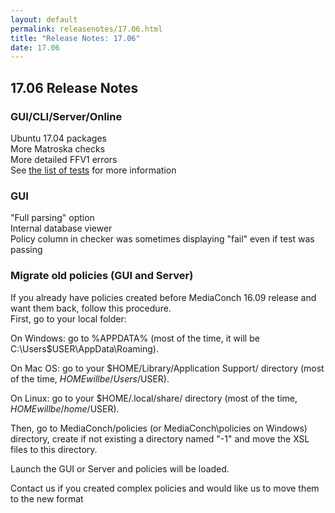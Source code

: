 ```yaml
---
layout: default
permalink: releasenotes/17.06.html
title: "Release Notes: 17.06"
date: 17.06
---
```

## 17.06 Release Notes

### GUI/CLI/Server/Online

Ubuntu 17.04 packages  
More Matroska checks  
More detailed FFV1 errors  
See [the list of tests](https://github.com/MediaArea/groundtruth/blob/master/matroska/README.md) for more information  

### GUI

"Full parsing" option  
Internal database viewer  
Policy column in checker was sometimes displaying "fail" even if test was passing  

### Migrate old policies (GUI and Server)

If you already have policies created before MediaConch 16.09 release and want them back, follow this procedure.  
First, go to your local folder:  

On Windows: go to %APPDATA% (most of the time, it will be C:\Users\$USER\AppData\Roaming\).  

On Mac OS: go to your $HOME/Library/Application Support/ directory (most of the time, $HOME will be /Users/$USER).  

On Linux: go to your $HOME/.local/share/ directory (most of the time, $HOME will be /home/$USER).  

Then, go to MediaConch/policies (or MediaConch\policies on Windows) directory, create if not existing a directory named "-1" and move the XSL files to this directory.  

Launch the GUI or Server and policies will be loaded.  

Contact us if you created complex policies and would like us to move them to the new format  
